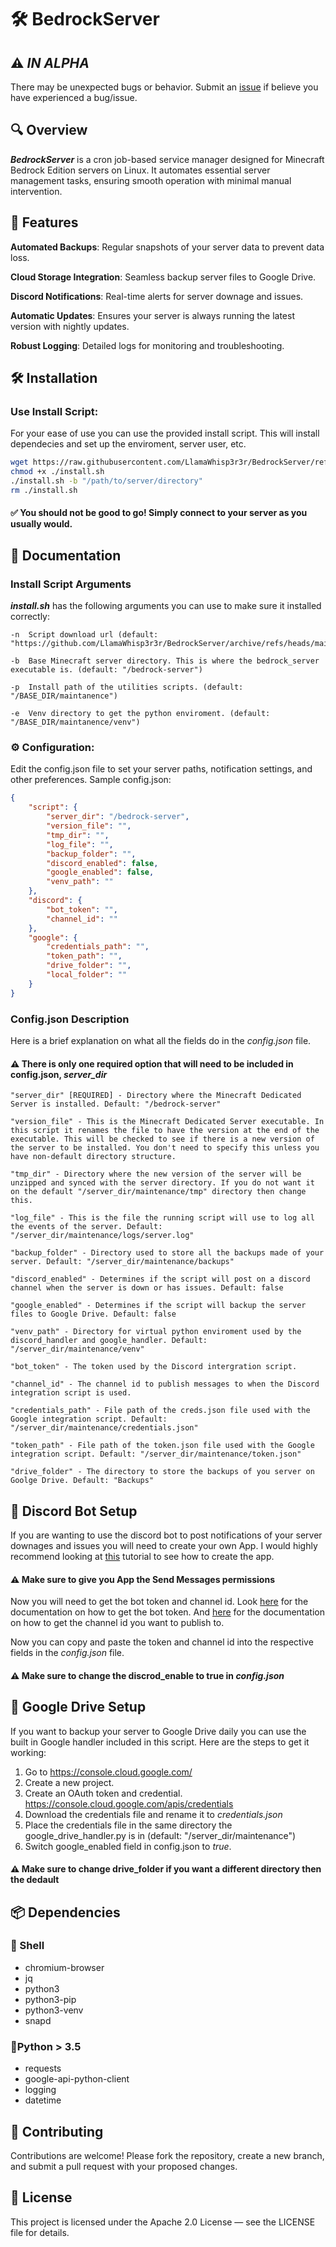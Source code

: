 # 🛠️ BedrockServer
## ⚠️ *IN ALPHA*

There may be unexpected bugs or behavior. Submit an [issue](https://github.com/LlamaWhisp3r3r/BedrockServer/issues) if believe you have experienced a bug/issue.

## 🔍 Overview
***BedrockServer*** is a cron job-based service manager designed for Minecraft Bedrock Edition servers on Linux. It automates essential server management tasks, ensuring smooth operation with minimal manual intervention.

## 🚀 Features
**Automated Backups**: Regular snapshots of your server data to prevent data loss.

**Cloud Storage Integration**: Seamless backup server files to Google Drive.

**Discord Notifications**: Real-time alerts for server downage and issues.

**Automatic Updates**: Ensures your server is always running the latest version with nightly updates.

**Robust Logging**: Detailed logs for monitoring and troubleshooting.

## 🛠️ Installation
### Use Install Script:
For your ease of use you can use the provided install script. This will install dependecies and set up the enviroment, server user, etc.

```bash
wget https://raw.githubusercontent.com/LlamaWhisp3r3r/BedrockServer/refs/heads/main/install.sh
chmod +x ./install.sh
./install.sh -b "/path/to/server/directory"
rm ./install.sh
```

#### ✅ You should not be good to go! Simply connect to your server as you usually would.

## 📖 Documentation

### Install Script Arguments
***install.sh*** has the following arguments you can use to make sure it installed correctly:

    -n  Script download url (default: "https://github.com/LlamaWhisp3r3r/BedrockServer/archive/refs/heads/main.zip")

    -b  Base Minecraft server directory. This is where the bedrock_server executable is. (default: "/bedrock-server")

    -p  Install path of the utilities scripts. (default: "/BASE_DIR/maintanence")

    -e  Venv directory to get the python enviroment. (default: "/BASE_DIR/maintanence/venv")


### ⚙️ Configuration:
Edit the config.json file to set your server paths, notification settings, and other preferences.
Sample config.json:

```json
{
    "script": {
        "server_dir": "/bedrock-server",
        "version_file": "",
        "tmp_dir": "",
        "log_file": "",
        "backup_folder": "",
        "discord_enabled": false,
        "google_enabled": false,
        "venv_path": ""
    },
    "discord": {
        "bot_token": "",
        "channel_id": ""
    },
    "google": {
        "credentials_path": "",
        "token_path": "",
        "drive_folder": "",
        "local_folder": ""
    }
}
```

### Config.json Description
Here is a brief explanation on what all the fields do in the *config.json* file.

#### ⚠️ There is only one required option that will need to be included in config.json, ***server_dir***

    "server_dir" [REQUIRED] - Directory where the Minecraft Dedicated Server is installed. Default: "/bedrock-server"

    "version_file" - This is the Minecraft Dedicated Server executable. In this script it renames the file to have the version at the end of the executable. This will be checked to see if there is a new version of the server to be installed. You don't need to specify this unless you have non-default directory structure.

    "tmp_dir" - Directory where the new version of the server will be unzipped and synced with the server directory. If you do not want it on the default "/server_dir/maintenance/tmp" directory then change this.

    "log_file" - This is the file the running script will use to log all the events of the server. Default: "/server_dir/maintenance/logs/server.log"

    "backup_folder" - Directory used to store all the backups made of your server. Default: "/server_dir/maintenance/backups"

    "discord_enabled" - Determines if the script will post on a discord channel when the server is down or has issues. Default: false

    "google_enabled" - Determines if the script will backup the server files to Google Drive. Default: false

    "venv_path" - Directory for virtual python enviroment used by the discord_handler and google_handler. Default: "/server_dir/maintenance/venv"

    "bot_token" - The token used by the Discord intergration script.

    "channel_id" - The channel id to publish messages to when the Discord integration script is used.

    "credentials_path" - File path of the creds.json file used with the Google integration script. Default: "/server_dir/maintenance/credentials.json"

    "token_path" - File path of the token.json file used with the Google integration script. Default: "/server_dir/maintenance/token.json"

    "drive_folder" - The directory to store the backups of you server on Goolge Drive. Default: "Backups"

    

## 🤖 Discord Bot Setup
If you are wanting to use the discord bot to post notifications of your server downages and issues you will need to create your own App. I would highly recommend looking at [this](https://discordpy.readthedocs.io/en/stable/discord.html) tutorial to see how to create the app. 

#### ⚠️ Make sure to give you App the Send Messages permissions 

Now you will need to get the bot token and channel id. Look [here](https://www.writebots.com/discord-bot-token/) for the documentation on how to get the bot token. And [here](https://docs.statbot.net/docs/faq/general/how-find-id/) for the documentation on how to get the channel id you want to publish to.

Now you can copy and paste the token and channel id into the respective fields in the *config.json* file.

#### ⚠️ Make sure to change the discrod_enable to **true** in *config.json*

## 🚗 Google Drive Setup
If you want to backup your server to Google Drive daily you can use the built in Google handler included in this script. Here are the steps to get it working:

1. Go to https://console.cloud.google.com/
2. Create a new project.
3. Create an OAuth token and credential. https://console.cloud.google.com/apis/credentials
4. Download the credentials file and rename it to *credentials.json*
5. Place the credentials file in the same directory the google_drive_handler.py is in (default: "/server_dir/maintenance")
6. Switch google_enabled field in config.json to *true*.

#### ⚠️ Make sure to change drive_folder if you want a different directory then the dedault

## 📦 Dependencies
### 🐚 Shell
- chromium-browser
- jq
- python3
- python3-pip
- python3-venv
- snapd
### 🐍Python > 3.5
- requests
- google-api-python-client
- logging
- datetime


## 🤝 Contributing
Contributions are welcome! Please fork the repository, create a new branch, and submit a pull request with your proposed changes.

## 📄 License
This project is licensed under the Apache 2.0 License — see the LICENSE file for details.